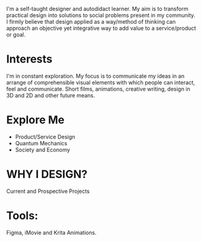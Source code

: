 
I'm a self-taught designer and autodidact learner. My aim is to transform practical design into solutions to social problems present in my community.
I firmly believe that design applied as a way/method of thinking can approach an objective yet integrative way to add value to a service/product or goal.

# Interests
I'm in constant exploration. My focus is to communicate my ideas in an arrange of 
comprehensible visual elements with which people can interact, feel and communicate. 
Short films, animations, creative writing, design in 3D and 2D and other future means. 

# Explore Me

- Product/Service Design
- Quantum Mechanics
- Society and Economy


# WHY I DESIGN? 
Current and Prospective Projects

# Tools: 
Figma, iMovie and Krita Animations.  


